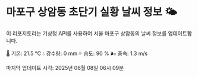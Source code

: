 
# 마포구 상암동 초단기 실황 날씨 정보 🌤️

이 리포지토리는 기상청 API를 사용하여 서울 마포구 상암동의 날씨 정보를 업데이트합니다. 

🌡️ 기온: 21.5 ℃
💧 강수량: 0 mm
💦 습도: 90 %
🌬️ 풍속: 1.3 m/s

마지막 업데이트 시각: 2025년 06월 08일 06시 09분    
